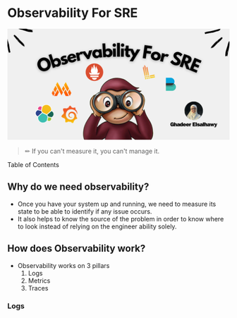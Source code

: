 # Observability For SRE
![Header](Assets/Observability-For-SRE.png)
>✏ If you can't measure it, you can't manage it.

Table of Contents


## Why do we need observability?
* Once you have your system up and running, we need to measure its state to be able to identify if any issue occurs.
* It also helps to know the source of the problem in order to know where to look instead of relying on the engineer ability solely.






## How does Observability work?
- Observability works on 3 pillars
	1. Logs
	2. Metrics
	3. Traces






### Logs
